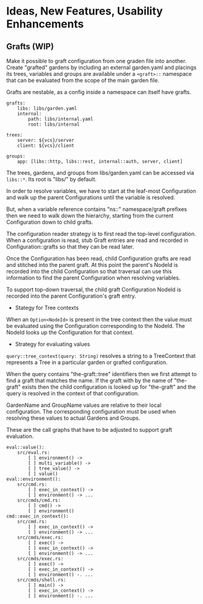 # Ideas, New Features, Usability Enhancements

## Grafts (WIP)

Make it possible to graft configuration from one graden file into another.
Create "grafted" gardens by including an external garden.yaml
and placings its trees, variables and groups are available under a
`<graft>::` namespace that can be evaluated from the scope of the main garden file.

Grafts are nestable, as a config inside a namespace can itself have grafts.

    grafts:
        libs: libs/garden.yaml
        internal:
            path: libs/internal.yaml
            root: libs/internal

    trees:
        server: ${vcs}/server
        client: ${vcs}/client

    groups:
        app: [libs::http, libs::rest, internal::auth, server, client]


The trees, gardens, and groups from libs/garden.yaml can be accessed via
`libs::*`. Its root is "libs/" by default.

In order to resolve variables, we have to start at the leaf-most
Configuration and walk up the parent Configurations until the variable is
resolved.

But, when a variable reference contains "ns::" namespace/graft prefixes
then we need to walk down the hierarchy, starting from the current
Configuration down to child grafts.

The configuration reader strategy is to first read the top-level
configuration.  When a configuration is read, stub Graft entries are read and
recorded in Configuration::grafts so that they can be read later.

Once the Configuration has been read, child Configuration grafts are read and
stitched into the parent graft.  At this point the parent's NodeId is recorded
into the child Configuration so that traversal can use this information to
find the parent Configuration when resolving variables.

To support top-down traversal, the child graft Configuration NodeId is
recorded into the parent Configuration's graft entry.


- Stategy for Tree contexts

When an `Option<NodeId>` is present in the tree context then the value must
be evaluated using the Configuration corresponding to the NodeId.
The NodeId looks up the Configuration for that context.


- Strategy for evaluating values

`query::tree_context(query: String)` resolves a string to a TreeContext that
represents a Tree in a particular garden or grafted configuration.

When the query contains "the-graft::tree" identifiers then we first attempt to
find a graft that matches the name.  If the graft with by the name of
"the-graft" exists then the child configuration is looked up for "the-graft"
and the query is resolved in the context of that configuration.

GardenName and GroupName values are relative to their local configuration.
The corresponding configuration must be used when resolving these values
to actual Gardens and Groups.

These are the call graphs that have to be adjusted to support graft evaluation.

    eval::value():
        src/eval.rs:
            [ ] environment() ->
            [ ] multi_variable() ->
            [ ] tree_value() ->
            [ ] value()
    eval::environment():
        src/cmd.rs:
            [ ] exec_in_context() ->
            [ ] environment() -> ...
        src/cmds/cmd.rs:
            [ ] cmd() ->
            [ ] environment()
    cmd::exec_in_context():
        src/cmd.rs:
            [ ] exec_in_context() ->
            [ ] environment() -> ...
        src/cmds/exec.rs:
            [ ] exec() ->
            [ ] exec_in_context() ->
            [ ] environment() -> ...
        src/cmds/exec.rs:
            [ ] exec() ->
            [ ] exec_in_context() ->
            [ ] environment() -. ...
        src/cmds/shell.rs:
            [ ] main() ->
            [ ] exec_in_context() ->
            [ ] environment() -. ...
